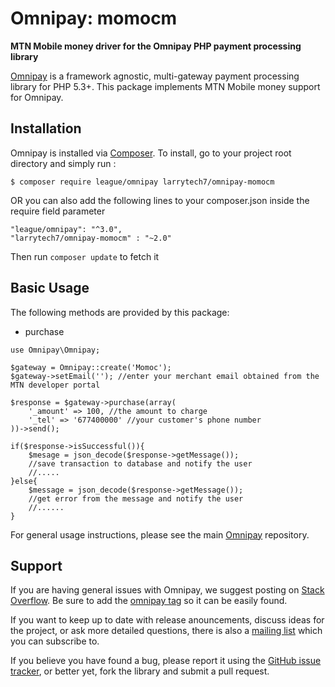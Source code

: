 # Omnipay: momocm

**MTN Mobile money driver for the Omnipay PHP payment processing library**

<!--[![Build Status](https://travis-ci.org/thephpleague/omnipay-2c2p.png?branch=master)](https://travis-ci.org/thephpleague/omnipay-2c2p)-->
<!--[![Latest Stable Version](https://poser.pugx.org/omnipay/2c2p/version.png)](https://packagist.org/packages/omnipay/2c2p)-->
<!--[![Total Downloads](https://poser.pugx.org/omnipay/2c2p/d/total.png)](https://packagist.org/packages/omnipay/2c2p)-->

[Omnipay](https://github.com/thephpleague/omnipay) is a framework agnostic, multi-gateway payment
processing library for PHP 5.3+. This package implements MTN Mobile money support for Omnipay.

## Installation

Omnipay is installed via [Composer](http://getcomposer.org/). 
To install, go to your project root directory and simply run :

    $ composer require league/omnipay larrytech7/omnipay-momocm

OR you can also add the following lines to your composer.json inside the require field parameter
```
"league/omnipay": "^3.0",
"larrytech7/omnipay-momocm" : "~2.0"
```
Then run ```composer update``` to fetch it

## Basic Usage

The following methods are provided by this package:

+ purchase

```
use Omnipay\Omnipay;

$gateway = Omnipay::create('Momoc');
$gateway->setEmail(''); //enter your merchant email obtained from the MTN developer portal

$response = $gateway->purchase(array(
    '_amount' => 100, //the amount to charge
    '_tel' => '677400000' //your customer's phone number
))->send();

if($response->isSuccessful()){
    $mesage = json_decode($response->getMessage());
    //save transaction to database and notify the user
    //.....
}else{
    $message = json_decode($response->getMessage());
    //get error from the message and notify the user
    //......
}
```
For general usage instructions, please see the main [Omnipay](https://github.com/thephpleague/omnipay)
repository.


## Support

If you are having general issues with Omnipay, we suggest posting on
[Stack Overflow](http://stackoverflow.com/). Be sure to add the
[omnipay tag](http://stackoverflow.com/questions/tagged/omnipay) so it can be easily found.

If you want to keep up to date with release anouncements, discuss ideas for the project,
or ask more detailed questions, there is also a [mailing list](https://groups.google.com/forum/#!forum/omnipay) which
you can subscribe to.

If you believe you have found a bug, please report it using the [GitHub issue tracker](https://github.com/dilab/omnipay-2c2p/issues),
or better yet, fork the library and submit a pull request.
